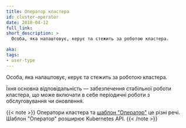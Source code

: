 ```yaml
---
title: Оператор кластера
id: cluster-operator
date: 2018-04-12
full_link: 
short_description: >
  Особа, яка налаштовує, керує та стежить за роботою кластера.

aka: 
tags:
- user-type
---
```

Особа, яка налаштовує, керує та стежить за роботою кластера.

<!--more--> 

Їхня основна відповідальність — забезпечення стабільної роботи кластера, що може включати в себе періодичні роботи з обслуговування чи оновлення.<br>

{{< note >}}
Оператори кластера та [шаблон "Оператор"](https://www.openshift.com/learn/topics/operators) це різні речі. Шаблон "Оператор" розширює Kubernetes API.
{{< /note >}}